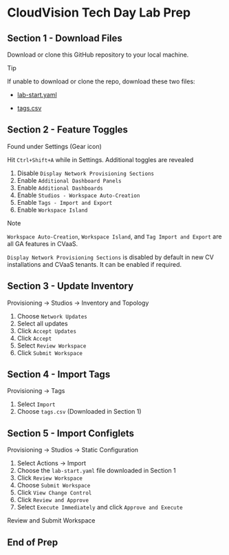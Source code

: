 # CloudVision Tech Day Lab Prep

## Section 1 - Download Files

Download or clone this GitHub repository to your local machine.

> [!TIP]
> If unable to download or clone the repo, download these two files:
>
> - [lab-start.yaml](https://github.com/PacketAnglers/cv-tech-day/blob/main/lab-start.yaml)
>
> - [tags.csv](https://github.com/PacketAnglers/cv-tech-day/blob/main/tags.csv)

## Section 2 - Feature Toggles

Found under Settings (Gear icon)

Hit `Ctrl+Shift+A` while in Settings. Additional toggles are revealed

1. Disable `Display Network Provisioning Sections`
2. Enable `Additional Dashboard Panels`
3. Enable `Additional Dashboards`
4. Enable `Studios - Workspace Auto-Creation`
5. Enable `Tags - Import and Export`
6. Enable `Workspace Island`

> [!NOTE]
> `Workspace Auto-Creation`, `Workspace Island`, and `Tag Import and Export` are all GA features in CVaaS.
>
> `Display Network Provisioning Sections` is disabled by default in new CV installations and CVaaS tenants. It can be enabled if required.

## Section 3 - Update Inventory

Provisioning → Studios → Inventory and Topology

1. Choose `Network Updates`
2. Select all updates
3. Click `Accept Updates`
4. Click `Accept`
5. Select `Review Workspace`
6. Click `Submit Workspace`

## Section 4 - Import Tags

Provisioning → Tags

1. Select `Import`
2. Choose `tags.csv` (Downloaded in Section 1)

## Section 5 - Import Configlets

 Provisioning → Studios → Static Configuration

1. Select Actions → Import
2. Choose the `lab-start.yaml` file downloaded in Section 1
3. Click `Review Workspace`
4. Choose `Submit Workspace`
5. Click `View Change Control`
6. Click `Review and Approve`
7. Select `Execute Immediately` and click `Approve and Execute`

Review and Submit Workspace

## End of Prep
